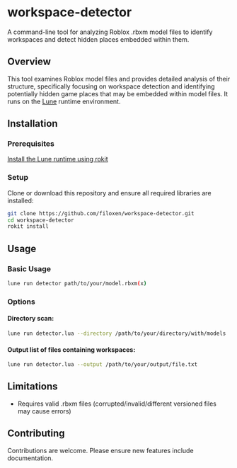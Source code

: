 # workspace-detector

A command-line tool for analyzing Roblox .rbxm model files to identify workspaces and detect hidden places embedded within them.

## Overview

This tool examines Roblox model files and provides detailed analysis of their structure, specifically focusing on workspace detection and identifying potentially hidden game places that may be embedded within model files. It runs on the [Lune](https://github.com/lune-org/lune) runtime environment.

## Installation

### Prerequisites

[Install the Lune runtime using rokit](https://lune-org.github.io/docs/getting-started/1-installation/)

### Setup

Clone or download this repository and ensure all required libraries are installed:

```bash
git clone https://github.com/filoxen/workspace-detector.git
cd workspace-detector
rokit install
```

## Usage

### Basic Usage

```bash
lune run detector path/to/your/model.rbxm(x)
```

### Options

#### Directory scan:

```bash
lune run detector.lua --directory /path/to/your/directory/with/models
```

#### Output list of files containing workspaces:

```bash
lune run detector.lua --output /path/to/your/output/file.txt
```



## Limitations

- Requires valid .rbxm files (corrupted/invalid/different versioned files may cause errors)

## Contributing

Contributions are welcome. Please ensure new features include documentation.
